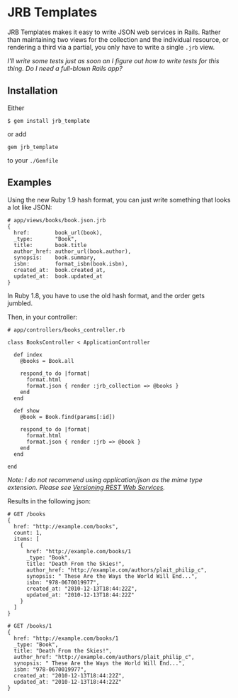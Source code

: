 # JRB Templates

JRB Templates makes it easy to write JSON web services in Rails.  Rather than maintaining two views for the collection and the individual resource, or rendering a third via a partial, you only have to write a single `.jrb` view.

*I'll write some tests just as soon an I figure out how to write tests for this thing. Do I need a full-blown Rails app?*

## Installation

Either

    $ gem install jrb_template

or add

    gem jrb_template

to your `./Gemfile`


## Examples

Using the new Ruby 1.9 hash format, you can just write something that looks a lot like JSON:

    # app/views/books/book.json.jrb
    {
      href:        book_url(book),
      _type:       "Book",
      title:       book.title
      author_href: author_url(book.author),
      synopsis:    book.summary,
      isbn:        format_isbn(book.isbn),
      created_at:  book.created_at,
      updated_at:  book.updated_at
    }


In Ruby 1.8, you have to use the old hash format, and the order gets jumbled.

Then, in your controller:

    # app/controllers/books_controller.rb

    class BooksController < ApplicationController

      def index
        @books = Book.all

        respond_to do |format|
          format.html
          format.json { render :jrb_collection => @books }
        end
      end

      def show
        @book = Book.find(params[:id])

        respond_to do |format|
          format.html
          format.json { render :jrb => @book }
        end
      end

    end

*Note: I do not recommend using application/json as the mime type extension. Please see [Versioning REST Web Services][].*

Results in the following json:

    # GET /books
    {
      href: "http://example.com/books",
      count: 1,
      items: [
        {
          href: "http://example.com/books/1
          _type: "Book",
          title: "Death From the Skies!",
          author_href: "http://example.com/authors/plait_philip_c",
          synopsis: " These Are the Ways the World Will End...",
          isbn: "978-0670019977",
          created_at: "2010-12-13T18:44:22Z",
          updated_at: "2010-12-13T18:44:22Z"
        }
      ]
    }

    # GET /books/1
    {
      href: "http://example.com/books/1
      _type: "Book",
      title: "Death From the Skies!",
      author_href: "http://example.com/authors/plait_philip_c",
      synopsis: " These Are the Ways the World Will End...",
      isbn: "978-0670019977",
      created_at: "2010-12-13T18:44:22Z",
      updated_at: "2010-12-13T18:44:22Z"
    }






[Versioning REST Web Services]: http://barelyenough.org/blog/2008/05/versioning-rest-web-services/
